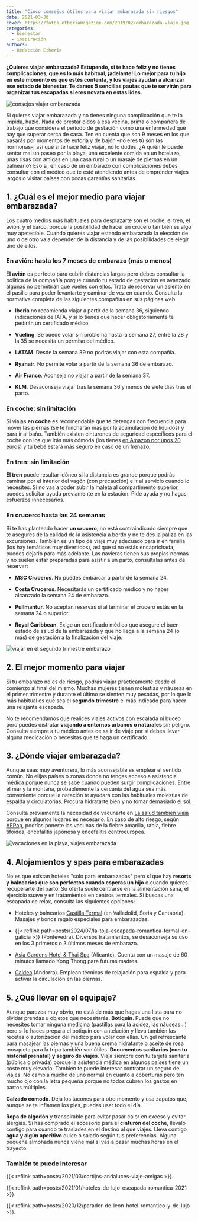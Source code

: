 ```yaml
---
title: "Cinco consejos útiles para viajar embarazada sin riesgos"
date: 2021-03-30
cover: https://fotos.etheriamagazine.com/2019/02/embarazada-viaje.jpg
categories: 
  - bienestar
  - inspiración
authors: 
  - Redacción Etheria
---
```


**¿Quieres viajar embarazada? Estupendo, si te hace feliz y no tienes complicaciones, 
que es lo más habitual, ¡adelante! Lo mejor para tu hijo en este momento es que estés 
contenta, y los viajes ayudan a alcanzar ese estado de bienestar. Te damos 5 sencillas 
pautas que te servirán para organizar tus escapadas si eres novata en estas lides.** 

![consejos viajar embarazada](https://fotos.etheriamagazine.com/2019/02/mujer-embarazo-viaje.jpg "Consejos para viajar embarazada.")

Si quieres viajar embarazada y no tienes ninguna complicación que te lo impida, hazlo. 
Nada de prestar oídos a esa vecina, prima o compañera de trabajo que considera el 
periodo de gestación como una enfermedad que hay que superar cerca de casa. Ten en 
cuenta que son 9 meses en los que pasarás por momentos de euforia y de bajón –no eres tú 
son las hormonas–, así que si te hace feliz viajar, no lo dudes. ¿A quién le puede 
sentar mal un paseo por la playa, una excelente comida en un hotelazo, unas risas con 
amigas en una casa rural o un masaje de piernas en un balneario? Eso sí, en caso de un 
embarazo con complicaciones debes consultar con el médico que te esté atendiendo antes 
de emprender viajes largos o visitar países con pocas garantías sanitarias. 

## 1\. ¿Cuál es el mejor medio para viajar embarazada?

Los cuatro medios más habituales para desplazarte son el coche, el tren, el avión, y el 
barco, porque la posibilidad de hacer un crucero también es algo muy apetecible. Cuando 
quieres viajar estando embarazada la elección de uno o de otro va a depender de la 
distancia y de las posibilidades de elegir uno de ellos. 

### En avión: hasta los 7 meses de embarazo (más o menos)

E**l avión** es perfecto para cubrir distancias largas pero debes consultar la política 
de la compañía porque cuando tu estado de gestación es avanzado algunas no permitirán 
que vueles con ellos. Trata de reservar un asiento en el pasillo para poder levantarte y 
caminar de vez en cuando. Consulta la normativa completa de las siguientes compañías en 
sus páginas web. 

- **Iberia** no recomienda viajar a partir de la semana 36, siguiendo indicaciones de 
IATA, y si lo tienes que hacer obligatoriamente te pedirán un certificado médico. 

- **Vueling**. Se puede volar sin problema hasta la semana 27, entre la 28 y la 35 se 
necesita un permiso del médico. 

- **LATAM**. Desde la semana 39 no podrás viajar con esta compañía. 

- **Ryanair**. No permite volar a partir de la semana 36 de embarazo. 

- **Air France**. Aconseja no viajar a partir de la semana 37. 

- **KLM**. Desaconseja viajar tras la semana 36 y menos de siete días tras el parto. 

### En coche: sin limitación

Si viajas **en coche** es recomendable que te detengas con frecuencia para mover las 
piernas (se te hincharán más por la acumulación de líquidos) y para ir al baño. También 
existen cinturones de seguridad específicos para el coche con los que irás más cómoda 
(los tienes [en Amazon por unos 20 euros](https://amzn.to/3whiNeH)) y tu bebé estará más 
seguro en caso de un frenazo. 

### En tren: sin limitación

**El tren** puede resultar idóneo si la distancia es grande porque podrás caminar por el 
interior del vagón (con precaución) e ir al servicio cuando lo necesites. Si no vas a 
poder subir la maleta al compartimento superior, puedes solicitar ayuda previamente en 
la estación. Pide ayuda y no hagas esfuerzos innecesarios. 

### En crucero: hasta las 24 semanas

Si te has planteado hacer **un crucero**, no está contraindicado siempre que te asegures 
de la calidad de la asistencia a bordo y no te des la paliza en las excursiones. También 
es un tipo de viaje muy adecuado para ir en familia (los hay temáticos muy divertidos), 
así que si no estás encaprichada, puedes dejarlo para más adelante. Las navieras tienen 
sus propias normas y no suelen estar preparadas para asistir a un parto, consúltalas 
antes de reservar: 

- **MSC Cruceros**. No puedes embarcar a partir de la semana 24. 

- **Costa Cruceros**. Necesitarás un certificado médico y no haber alcanzado la semana 
24 de embarazo. 

- **Pullmantur**. No aceptan reservas si al terminar el crucero estás en la semana 24 o 
superior. 

- **Royal Caribbean**. Exige un certificado médico que asegure el buen estado de salud 
de la embarazada y que no llega a la semana 24 (o más) de gestación a la finalización 
del viaje. 

![viajar en el segundo trimestre embarazo](https://fotos.etheriamagazine.com/2019/02/viajar-embarazada.jpg "El mejor momento para viajar durante el embarazo es en el segundo trimestre.")

## 2\. El mejor momento para viajar

Si tu embarazo no es de riesgo, podrás viajar prácticamente desde el comienzo al final 
del mismo. Muchas mujeres tienen molestias y náuseas en el primer trimestre y durante el 
último se sienten muy pesadas, por lo que lo más habitual es que sea el **segundo 
trimestre** el más indicado para hacer una relajante escapada. 

No te recomendamos que realices viajes activos con escalada ni buceo pero puedes 
disfrutar **viajando a entornos urbanos o naturales** sin peligro. Consulta siempre a tu 
médico antes de salir de viaje por si debes llevar alguna medicación o necesitas que te 
haga un certificado. 

## 3\. ¿Dónde viajar embarazada?

Aunque seas muy aventurera, lo más aconsejable es emplear el sentido común. No elijas 
países o zonas donde no tengas acceso a asistencia médica porque nunca se sabe cuando 
pueden surgir complicaciones. Entre el mar y la montaña, probablemente la cercanía del 
agua sea más conveniente porque la natación te ayudará con las habituales molestias de 
espalda y circulatorias. Procura hidratarte bien y no tomar demasiado el sol. 

Consulta previamente la necesidad de vacunarte en [La salud también 
viaja](http://www.mscbs.gob.es/profesionales/saludPaises.do) porque en algunos lugares 
es necesario. En caso de alto riesgo, según 
[AEPap](https://www.aepap.org/sites/default/files/vacunacion_en_el_embarazo_def.pdf), 
podrías ponerte las vacunas de la fiebre amarilla, rabia, fiebre tifoidea, encefalitis 
japonesa y encefalitis centroeuropea. 

![vacaciones en la playa, viajes embarazada](https://fotos.etheriamagazine.com/2019/02/embarazada-viaje.jpg "La natación es uno de los ejercicios más convenientes durante el embarazo.")

## 4\. Alojamientos y spas para embarazadas

No es que existan hoteles "solo para embarazadas" pero sí que hay **resorts y balnearios 
que son perfectos cuando esperas un hijo** o cuando quieres recuperarte del parto. Su 
oferta suele centrarse en la alimentación sana, el ejercicio suave y en tratamientos en 
centros termales. Si buscas una escapada de relax, consulta las siguientes opciones: 

- Hoteles y balnearios [Castilla 
Termal](https://www.castillatermal.com/embarazo-agua-termal/) (en Valladolid, Soria y 
Cantabria). Masajes y bonos regalo especiales para embarazadas. 

- {{< reflink path=posts/2024/07/la-toja-escapada-romantica-termal-en-galicia >}} 
(Pontevedra). Diversos tratamientos, se desaconseja su uso en los 3 primeros o 3 últimos 
meses de embarazo. 

- [Asia Gardens Hotel & Thai Spa](https://www.asiagardens.es/tratamientos) (Alicante). 
Cuenta con un masaje de 60 minutos llamado Kong Thong para futuras madres. 

- [Caldea](https://www.caldea.com/blog/beneficios-masajes-embarazadas/) (Andorra). 
Emplean técnicas de relajación para espalda y para activar la circulación en las 
piernas. 

## 5\. ¿Qué llevar en el equipaje?

Aunque parezca muy obvio, no está de más que hagas una lista para no olvidar prendas u 
objetos que necesitarás. **Botiquín**. Puede que no necesites tomar ninguna medicina 
(pastillas para la acidez, las náuseas...) pero si lo haces prepara el botiquín con 
antelación y lleva también las recetas o autorización del médico para volar con ellas. 
Un gel refrescante para masajear las piernas y una buena crema hidratante o aceite de 
rosa mosqueta para la tripa también son útiles. **Documentos sanitarios (con tu 
historial prenatal) y seguro de viajes**. Viaja siempre con tu tarjeta sanitaria 
(pública o privada) porque la asistencia médica en algunos países tiene un coste muy 
elevado. También te puede interesar contratar un seguro de viajes. No cambia mucho de 
uno normal en cuanto a coberturas pero ten mucho ojo con la letra pequeña porque no 
todos cubren los gastos en partos múltiples. 

**Calzado cómodo**. Deja los tacones para otro momento y usa zapatos que, aunque se te 
inflamen los pies, puedas usar todo el día. 

**Ropa de algodón** y transpirable para evitar pasar calor en exceso y evitar alergias. 
Si has comprado el accesorio para el **cinturón del coche**, llévalo contigo para cuando 
te traslades en el destino al que viajes. Lleva contigo **agua y algún aperitivo** dulce 
o salado según tus preferencias. Alguna pequeña almohada nunca viene mal si vas a pasar 
muchas horas en el trayecto. 

### También te puede interesar

{{< reflink path=posts/2021/03/cortijos-andaluces-viaje-amigas >}}. 

{{< reflink path=posts/2021/01/hoteles-de-lujo-escapada-romantica-2021 >}}. 

{{< reflink path=posts/2020/12/parador-de-leon-hotel-romantico-y-de-lujo >}}.
